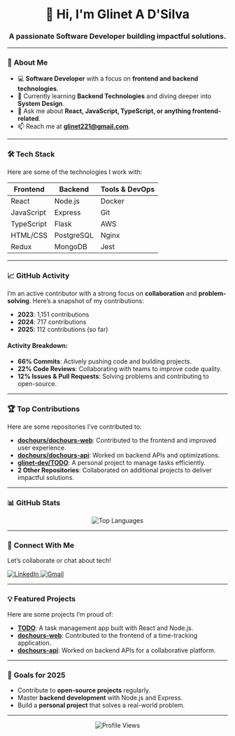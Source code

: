 <h1 align="center">👋 Hi, I'm Glinet A D'Silva</h1>
<h3 align="center">A passionate Software Developer building impactful solutions.</h3>

---

### 🚀 **About Me**
- 💻 **Software Developer** with a focus on **frontend and backend technologies**.
- 🌱 Currently learning **Backend Technologies** and diving deeper into **System Design**.
- 💬 Ask me about **React, JavaScript, TypeScript, or anything frontend-related**.
- 📫 Reach me at **glinet221@gmail.com**.

---

### 🛠️ **Tech Stack**
Here are some of the technologies I work with:

| **Frontend**       | **Backend**         | **Tools & DevOps**    |
|---------------------|---------------------|-----------------------|
| React               | Node.js             | Docker                |
| JavaScript          | Express             | Git                   |
| TypeScript          | Flask               | AWS                   |
| HTML/CSS            | PostgreSQL          | Nginx                 |
| Redux               | MongoDB             | Jest                  |

---

### 📈 **GitHub Activity**
I’m an active contributor with a strong focus on **collaboration** and **problem-solving**. Here’s a snapshot of my contributions:

- **2023**: 1,151 contributions
- **2024**: 717 contributions
- **2025**: 112 contributions (so far)

#### Activity Breakdown:
- **66% Commits**: Actively pushing code and building projects.
- **22% Code Reviews**: Collaborating with teams to improve code quality.
- **12% Issues & Pull Requests**: Solving problems and contributing to open-source.

---

### 🏆 **Top Contributions**
Here are some repositories I’ve contributed to:

- **[dochours/dochours-web](https://github.com/dochours/dochours-web)**: Contributed to the frontend and improved user experience.
- **[dochours/dochours-api](https://github.com/dochours/dochours-api)**: Worked on backend APIs and optimizations.
- **[glinet-dev/TODO](https://github.com/glinet-dev/TODO)**: A personal project to manage tasks efficiently.
- **2 Other Repositories**: Collaborated on additional projects to deliver impactful solutions.

---

### 📊 **GitHub Stats**
<p align="center">
  <img src="https://github-readme-stats.vercel.app/api/top-langs?username=glinet-dev&layout=compact&theme=vision-friendly-dark&hide_border=true" alt="Top Languages" />
</p>

---

### 🔗 **Connect With Me**
Let’s collaborate or chat about tech!

<p align="left">
  <a href="https://linkedin.com/in/glinet221" target="_blank">
    <img src="https://img.shields.io/badge/LinkedIn-0077B5?style=for-the-badge&logo=linkedin&logoColor=white" alt="LinkedIn" />
  </a>
  <a href="mailto:glinet221@gmail.com" target="_blank">
    <img src="https://img.shields.io/badge/Gmail-D14836?style=for-the-badge&logo=gmail&logoColor=white" alt="Gmail" />
  </a>
</p>

---

### 💡 **Featured Projects**
Here are some projects I’m proud of:

- **[TODO](https://github.com/glinet-dev/TODO)**: A task management app built with React and Node.js.
- **[dochours-web](https://github.com/dochours/dochours-web)**: Contributed to the frontend of a time-tracking application.
- **[dochours-api](https://github.com/dochours/dochours-api)**: Worked on backend APIs for a collaborative platform.

---

### 🎯 **Goals for 2025**
- Contribute to **open-source projects** regularly.
- Master **backend development** with Node.js and Express.
- Build a **personal project** that solves a real-world problem.

---

<p align="center">
  <img src="https://komarev.com/ghpvc/?username=glinet-dev&label=Profile%20Views&color=0e75b6&style=flat" alt="Profile Views" />
</p>
